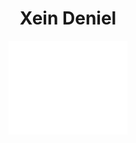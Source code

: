 <h1 align="center">Xein Deniel</h1>
<p align="center">
  <img src="/xeinred.gif" alt="XD" height="150" width="auto"/>
</p>
